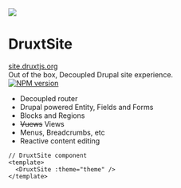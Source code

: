 
<div class="grid grid-cols-[2fr,2fr] gap-4">
  <div class="text-center pb-4">
    <img class="h-50 inline-block" src="https://druxtjs.org/logo.svg">
    <div class="mb-2 text-sm">
      <h1>DruxtSite</h1>
      <a href="https://site.druxtjs.org" target="_blank">site.druxtjs.org</a>
    </div>
    <div class="opacity-50 mb-2 text-sm">
      Out of the box, Decoupled Drupal site experience.
    </div>
    <div class="text-center">
      <a class="!border-none" href="https://www.npmjs.com/package/druxt-site" target="__blank"><img class="h-4 inline mx-0.5" src="https://img.shields.io/npm/v/druxt-site?label=druxt-site" alt="NPM version"></a>
    </div>
  </div>

  <div>
  <div class="content-card">

  - Decoupled router
  - Drupal powered Entity, Fields and Forms
  - Blocks and Regions
  - ~~Vuews~~ Views
  - Menus, Breadcrumbs, etc
  - Reactive content editing
  </div>
    
  ```vue
  // DruxtSite component
  <template>
    <DruxtSite :theme="theme" />
  </template>
  ```
  </div>
</div>

<!--
Druxt is not necessarily for out of the box Drupal sites but the DruxtSite module is.

It provides all the necessary modules to get setup for Decoupled Drupal development in under 5 minutes.

And as Druxt is Reactive by default, it supports inline content editing via the `v-model` directive.
-->
